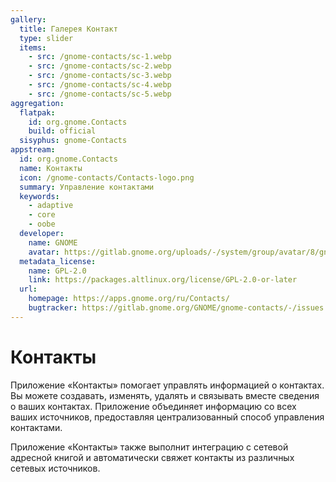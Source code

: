 ```yaml
---
gallery:
  title: Галерея Контакт
  type: slider
  items:
    - src: /gnome-contacts/sc-1.webp
    - src: /gnome-contacts/sc-2.webp
    - src: /gnome-contacts/sc-3.webp
    - src: /gnome-contacts/sc-4.webp
    - src: /gnome-contacts/sc-5.webp
aggregation:
  flatpak:
    id: org.gnome.Contacts
    build: official
  sisyphus: gnome-Contacts
appstream:
  id: org.gnome.Contacts
  name: Контакты
  icon: /gnome-contacts/Contacts-logo.png
  summary: Управление контактами
  keywords:
    - adaptive
    - core
    - oobe
  developer:
    name: GNOME
    avatar: https://gitlab.gnome.org/uploads/-/system/group/avatar/8/gnomelogo.png?width=48
  metadata_license:
    name: GPL-2.0
    link: https://packages.altlinux.org/license/GPL-2.0-or-later
  url:
    homepage: https://apps.gnome.org/ru/Contacts/
    bugtracker: https://gitlab.gnome.org/GNOME/gnome-contacts/-/issues
---
```


# Контакты

Приложение «Контакты» помогает управлять информацией о контактах. Вы можете создавать, изменять, удалять и связывать вместе сведения о ваших контактах. Приложение объединяет информацию со всех ваших источников, предоставляя централизованный способ управления контактами.

Приложение «Контакты» также выполнит интеграцию с сетевой адресной книгой и автоматически свяжет контакты из различных сетевых источников.

<AGWGallery />

<!--@include: @apps/_parts/install/content-repo.md-->
<!--@include: @apps/_parts/install/content-flatpak.md-->
